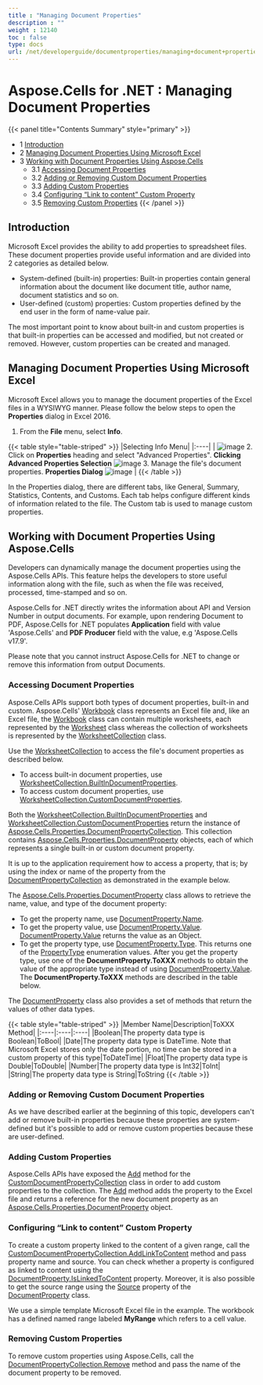```yaml
---
title : "Managing Document Properties" 
description : "" 
weight : 12140 
toc : false
type: docs
url: /net/developerguide/documentproperties/managing+document+properties/
---
```


# Aspose.Cells for .NET : Managing Document Properties



{{< panel title="Contents Summary" style="primary" >}}
*   1 [Introduction](#introduction)
*   2 [Managing Document Properties Using Microsoft Excel](#managing-document-properties-using-microsoft-excel)
*   3 [Working with Document Properties Using Aspose.Cells](#working-with-document-properties-using-aspose.cells)
    *   3.1 [Accessing Document Properties](#accessing-document-properties)
    *   3.2 [Adding or Removing Custom Document Properties](#adding-or-removing-custom-document-properties)
    *   3.3 [Adding Custom Properties](#adding-custom-properties)
    *   3.4 [Configuring “Link to content” Custom Property](#configuring-“link-to-content”-custom-property)
    *   3.5 [Removing Custom Properties](#removing-custom-properties)
{{< /panel >}}
## Introduction

Microsoft Excel provides the ability to add properties to spreadsheet files. These document properties provide useful information and are divided into 2 categories as detailed below.

*   System-defined (built-in) properties: Built-in properties contain general information about the document like document title, author name, document statistics and so on.
*   User-defined (custom) properties: Custom properties defined by the end user in the form of name-value pair.

The most important point to know about built-in and custom properties is that built-in properties can be accessed and modified, but not created or removed. However, custom properties can be created and managed.

## Managing Document Properties Using Microsoft Excel

Microsoft Excel allows you to manage the document properties of the Excel files in a WYSIWYG manner. Please follow the below steps to open the **Properties** dialog in Excel 2016.

1.  From the **File** menu, select **Info**.
    
{{< table style="table-striped" >}}
|Selecting Info Menu|
|:----|
|        ![image](https://docs2.aspose.com/cells/net/attachments/22546332/22773812.png)    2.  Click on **Properties** heading and select "Advanced Properties".        **Clicking Advanced Properties Selection**        ![image](https://docs2.aspose.com/cells/net/attachments/22546332/22773813.png)    3.  Manage the file's document properties.        **Properties Dialog**        ![image](https://docs2.aspose.com/cells/net/attachments/22546332/22773814.png)    |
{{< /table >}}

In the Properties dialog, there are different tabs, like General, Summary, Statistics, Contents, and Customs. Each tab helps configure different kinds of information related to the file. The Custom tab is used to manage custom properties.

## Working with Document Properties Using Aspose.Cells

Developers can dynamically manage the document properties using the Aspose.Cells APIs. This feature helps the developers to store useful information along with the file, such as when the file was received, processed, time-stamped and so on.

Aspose.Cells for .NET directly writes the information about API and Version Number in output documents. For example, upon rendering Document to PDF, Aspose.Cells for .NET populates **Application** field with value 'Aspose.Cells' and **PDF Producer** field with the value, e.g 'Aspose.Cells v17.9'.

Please note that you cannot instruct Aspose.Cells for .NET to change or remove this information from output Documents.

### Accessing Document Properties

Aspose.Cells APIs support both types of document properties, built-in and custom. Aspose.Cells' [Workbook](https://apireference.aspose.com/net/cells/aspose.cells/workbook) class represents an Excel file and, like an Excel file, the [Workbook](https://apireference.aspose.com/net/cells/aspose.cells/workbook) class can contain multiple worksheets, each represented by the [Worksheet](https://apireference.aspose.com/net/cells/aspose.cells/worksheet) class whereas the collection of worksheets is represented by the [WorksheetCollection](https://apireference.aspose.com/net/cells/aspose.cells/worksheetcollection) class.

Use the [WorksheetCollection](https://apireference.aspose.com/net/cells/aspose.cells/worksheetcollection) to access the file's document properties as described below.

*   To access built-in document properties, use [WorksheetCollection.BuiltInDocumentProperties](https://apireference.aspose.com/net/cells/aspose.cells/worksheetcollection/properties/builtindocumentproperties).
*   To access custom document properties, use [WorksheetCollection.CustomDocumentProperties](https://apireference.aspose.com/net/cells/aspose.cells/worksheetcollection/properties/customdocumentproperties).

Both the [WorksheetCollection.BuiltInDocumentProperties](https://apireference.aspose.com/net/cells/aspose.cells/worksheetcollection/properties/builtindocumentproperties) and [WorksheetCollection.CustomDocumentProperties](https://apireference.aspose.com/net/cells/aspose.cells/worksheetcollection/properties/customdocumentproperties) return the instance of [Aspose.Cells.Properties.DocumentPropertyCollection](https://apireference.aspose.com/net/cells/aspose.cells.properties/documentpropertycollection). This collection contains [Aspose.Cells.Properties.DocumentProperty](https://apireference.aspose.com/net/cells/aspose.cells.properties/documentproperty) objects, each of which represents a single built-in or custom document property.

It is up to the application requirement how to access a property, that is; by using the index or name of the property from the [DocumentPropertyCollection](https://apireference.aspose.com/net/cells/aspose.cells.properties/documentpropertycollection) as demonstrated in the example below.

  
The [Aspose.Cells.Properties.DocumentProperty](https://apireference.aspose.com/net/cells/aspose.cells.properties/documentproperty) class allows to retrieve the name, value, and type of the document property:

*   To get the property name, use [DocumentProperty.Name](https://apireference.aspose.com/net/cells/aspose.cells.properties/documentproperty/properties/name).
*   To get the property value, use [DocumentProperty.Value](https://apireference.aspose.com/net/cells/aspose.cells.properties/documentproperty/properties/value). [DocumentProperty.Value](https://apireference.aspose.com/net/cells/aspose.cells.properties/documentproperty/properties/value) returns the value as an Object.
*   To get the property type, use [DocumentProperty.Type](https://apireference.aspose.com/net/cells/aspose.cells.properties/documentproperty/properties/type). This returns one of the [PropertyType](https://apireference.aspose.com/net/cells/aspose.cells.properties/propertytype) enumeration values. After you get the property type, use one of the **DocumentProperty.ToXXX** methods to obtain the value of the appropriate type instead of using [DocumentProperty.Value](https://apireference.aspose.com/net/cells/aspose.cells.properties/documentproperty/properties/value). The **DocumentProperty.ToXXX** methods are described in the table below.

The [DocumentProperty](https://apireference.aspose.com/net/cells/aspose.cells.properties/documentproperty) class also provides a set of methods that return the values of other data types.

{{< table style="table-striped" >}}
|Member Name|Description|ToXXX Method|
|:----|:----|:----|
|Boolean|The property data type is Boolean|ToBool|
|Date|The property data type is DateTime. Note that Microsoft Excel stores only the date portion, no time can be stored in a custom property of this type|ToDateTime|
|Float|The property data type is Double|ToDouble|
|Number|The property data type is Int32|ToInt|
|String|The property data type is String|ToString
{{< /table >}}

### Adding or Removing Custom Document Properties

As we have described earlier at the beginning of this topic, developers can't add or remove built-in properties because these properties are system-defined but it's possible to add or remove custom properties because these are user-defined.

### Adding Custom Properties

Aspose.Cells APIs have exposed the [Add](https://apireference.aspose.com/net/cells/aspose.cells.properties/customdocumentpropertycollection/methods/add/index) method for the [CustomDocumentPropertyCollection](https://apireference.aspose.com/net/cells/aspose.cells.properties/customdocumentpropertycollection) class in order to add custom properties to the collection. The [Add](https://apireference.aspose.com/net/cells/aspose.cells.properties/customdocumentpropertycollection/methods/add/index) method adds the property to the Excel file and returns a reference for the new document property as an [Aspose.Cells.Properties.DocumentProperty](https://apireference.aspose.com/net/cells/aspose.cells.properties/documentproperty) object.

### Configuring “Link to content” Custom Property

To create a custom property linked to the content of a given range, call the [CustomDocumentPropertyCollection.AddLinkToContent](https://apireference.aspose.com/net/cells/aspose.cells.properties/customdocumentpropertycollection/methods/addlinktocontent) method and pass property name and source. You can check whether a property is configured as linked to content using the [DocumentProperty.IsLinkedToContent](https://apireference.aspose.com/net/cells/aspose.cells.properties/documentproperty/properties/islinkedtocontent) property. Moreover, it is also possible to get the source range using the [Source](https://apireference.aspose.com/net/cells/aspose.cells.properties/documentproperty/properties/source) property of the [DocumentProperty](https://apireference.aspose.com/net/cells/aspose.cells.properties/documentproperty) class.

We use a simple template Microsoft Excel file in the example. The workbook has a defined named range labeled **MyRange** which refers to a cell value.

### Removing Custom Properties

To remove custom properties using Aspose.Cells, call the [DocumentPropertyCollection.Remove](https://apireference.aspose.com/net/cells/aspose.cells.properties/documentpropertycollection/methods/remove) method and pass the name of the document property to be removed.

